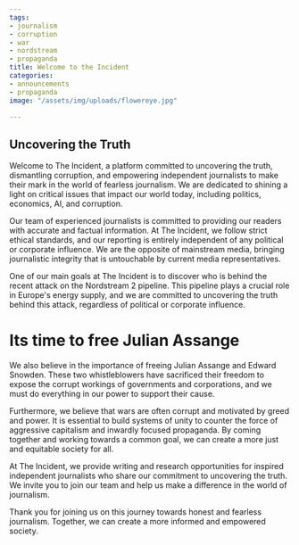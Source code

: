 ```yaml
---
tags:
- journalism
- corruption
- war
- nordstream
- propaganda
title: Welcome to the Incident
categories:
- announcements
- propaganda
image: "/assets/img/uploads/flowereye.jpg"

---
```

## Uncovering the Truth

Welcome to The Incident, a platform committed to uncovering the truth, dismantling corruption, and empowering independent journalists to make their mark in the world of fearless journalism. We are dedicated to shining a light on critical issues that impact our world today, including politics, economics, AI, and corruption.

Our team of experienced journalists is committed to providing our readers with accurate and factual information. At The Incident, we follow strict ethical standards, and our reporting is entirely independent of any political or corporate influence. We are the opposite of mainstream media, bringing journalistic integrity that is untouchable by current media representatives.

One of our main goals at The Incident is to discover who is behind the recent attack on the Nordstream 2 pipeline. This pipeline plays a crucial role in Europe's energy supply, and we are committed to uncovering the truth behind this attack, regardless of political or corporate influence.

# Its time to free Julian Assange

We also believe in the importance of freeing Julian Assange and Edward Snowden. These two whistleblowers have sacrificed their freedom to expose the corrupt workings of governments and corporations, and we must do everything in our power to support their cause.

Furthermore, we believe that wars are often corrupt and motivated by greed and power. It is essential to build systems of unity to counter the force of aggressive capitalism and inwardly focused propaganda. By coming together and working towards a common goal, we can create a more just and equitable society for all.

At The Incident, we provide writing and research opportunities for inspired independent journalists who share our commitment to uncovering the truth. We invite you to join our team and help us make a difference in the world of journalism.

Thank you for joining us on this journey towards honest and fearless journalism. Together, we can create a more informed and empowered society.